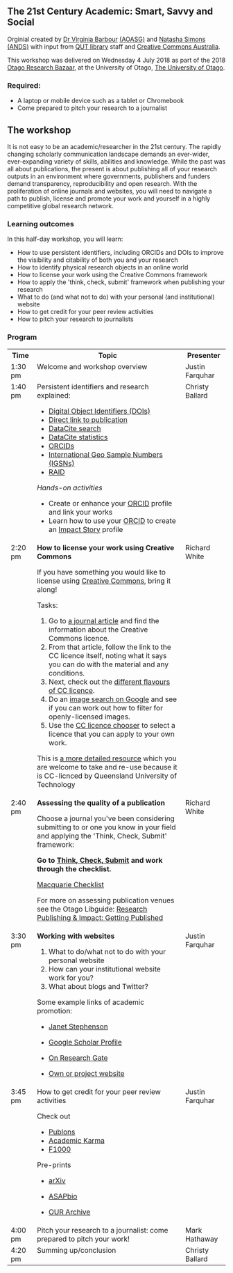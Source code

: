 ## The 21st Century Academic: Smart, Savvy and Social 
Orginial created by [Dr Virginia Barbour](https://twitter.com/ginnybarbour) [(AOASG)](https://twitter.com/openaccess_anz) and [Natasha Simons](https://twitter.com/n_simons) [(ANDS)](http://www.ands.org.au/) with input from [QUT library](https://www.library.qut.edu.au/) staff and [Creative Commons Australia](http://creativecommons.org.au/).
 
This workshop was delivered on Wednesday 4 July 2018 as part of the 2018 [Otago Research Bazaar](https://mikblack.github.io/resbaz2018/dunedin/),  at the University of Otago, [The University of Otago](https://www.otago.ac.nz/).
 
### Required:

- A laptop or mobile device such as a tablet or Chromebook
- Come prepared to pitch your research to a journalist
 
## The workshop

It is not easy to be an academic/researcher in the 21st century. The rapidly changing scholarly communication landscape demands an ever-wider, ever-expanding variety of skills,
abilities and knowledge. While the past was all about publications, the present is about publishing all of your research outputs in an environment where governments, publishers and
funders demand transparency, reproducibility and open research. With the proliferation of online journals and websites, you will need to navigate a path to publish, license and promote your
work and yourself in a highly competitive global research network.
 
### Learning outcomes

In this half-day workshop, you will learn:
 
- How to use persistent identifiers, including ORCIDs and DOIs to improve the visibility and citability of both you and your research
- How to identify physical research objects in an online world
- How to license your work using the Creative Commons framework
- How to apply the 'think, check, submit' framework when publishing your research
- What to do (and what not to do) with your personal (and institutional) website
- How to get credit for your peer review activities
- How to pitch your research to journalists
 
### Program
 
<table>
 
<tr>
  <th>Time</th>
  <th>Topic</th>
  <th>Presenter</th>
</tr>
 
<tr>
  <td valign="top">1:30 pm</td>
  <td valign="top">Welcome and workshop overview</a> </td> 
  <td valign="top">Justin Farquhar</td>
</tr>
 
<tr>
  <td valign="top">1:40 pm</td>
  <td valign="top">Persistent identifiers and research explained:
  
- [Digital Object Identifiers (DOIs)](https://www.doi.org/)
- [Direct link to publication](https://doi.org/10.4225/08/5858219e78f9a)
- [DataCite search](https://search.datacite.org/)
- [DataCite statistics](https://stats.datacite.org/)
- [ORCIDs](https://orcid.org/)
- [International Geo Sample Numbers (IGSNs)](http://www.geosamples.org/aboutigsn)
- [RAID](http://www.raid.org.au)
 
<em>Hands-on activities</em>

- Create or enhance your [ORCID](https://orcid.org/) profile and link your works
- Learn how to use your [ORCID](https://orcid.org/) to create an [Impact Story](https://impactstory.org/) profile</td>
 
<td valign="top">Christy Ballard</td>
</tr>
 
<tr>
 
  <td valign="top">2:20 pm</td>
  <td valign="top"><strong>How to license your work using Creative Commons</strong>
 
If you have something you would like to license using [Creative Commons](http://creativecommons.org.au/), bring it along!

Tasks:
1. Go to [a journal article](https://doi.org/10.1371/journal.pone.0198290) and find the information about the Creative Commons licence.
2. From that article, follow the link to the CC licence itself, noting what it says you can do with the material and any conditions.
3. Next, check out the [different flavours of CC licence](https://goo.gl/NZeqyi).
4. Do an [image search on Google](https://images.google.com/) and see if you can work out how to filter for openly-licensed images.
5. Use the [CC licence chooser](https://creativecommons.org/choose/) to select a licence that you can apply to your own work.

This is <a href="https://goo.gl/nVXGxL">a more detailed resource</a> which you are welcome to take and re-use because it is CC-licnced by Queensland University of Technology</td>
 
  <td valign="top">Richard White</td>
</tr>
<tr>
<td valign="top">2:40 pm </td>
<td valign="top"><strong>Assessing the quality of a publication</strong>

Choose a journal you've been considering submitting to or one you know in your field and applying the 'Think, Check, Submit' framework: 

<strong>Go to [Think, Check, Submit](https://thinkchecksubmit.org/) and work through the checklist.</strong>

[Macquarie Checklist](https://github.com/Shiobhan/21CAsss/blob/master/MQ_RV2_Checklist_for_Journals_Otago.pdf)

For more on assessing publication venues see the Otago Libguide: [Research Publishing & Impact: Getting Published](https://otago.libguides.com/research_publishing_impact/getting_published)
  <td valign="top">Richard White</td>
  </tr>
  
  <tr>
  <td valign="top">3:30 pm </td>
  <td valign="top"><strong>Working with websites</strong>
  
1. What to do/what not to do with your personal website
2. How can your institutional website work for you?
3. What about blogs and Twitter?

Some example links of academic promotion:
 
- [Janet Stephenson](https://www.otago.ac.nz/centre-sustainability/staff/otago038792.html)
- [Google Scholar Profile](https://scholar.google.co.nz/citations?user=A3AcshsAAAAJ&hl=en)
- [On Research Gate](https://www.researchgate.net/profile/Janet_Stephenson)
- [Own or project website](https://energycultures.org/author/janet/)
 
  <td valign="top">Justin Farquhar  </td>
  </tr>
  <tr>
  <td valign="top">3:45 pm </td>
  <td valign="top">How to get credit for your peer review activities<br>
  
Check out
  
- [Publons](https://publons.com/home/)
- [Academic Karma](http://academickarma.org/)
- [F1000](https://f1000.com/)

Pre-prints

- [arXiv](https://arxiv.org/)
- [ASAPbio](http://asapbio.org/)
- [OUR Archive](https://ourarchive.otago.ac.nz/ ) </td>

  <td valign="top">Justin Farquhar  </td>
  </tr>
  <tr>
  <td valign="top">4:00 pm </td>
  <td valign="top">Pitch your research to a journalist: come prepared to pitch your work!  </td>
  <td valign="top">Mark Hathaway  </td>
  </tr>
  <tr>
  <td valign="top">4:20 pm</td>
    <td valign="top">Summing up/conclusion  </td>
  <td valign="top">Christy Ballard </td>
  </tr>
   
</table>
